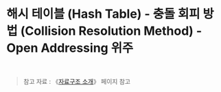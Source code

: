 # 해시 테이블 (Hash Table) - 충돌 회피 방법 (Collision Resolution Method) - Open Addressing 위주

<br/>

>  참고 자료 : 《<a href="https://github.com/SangYoonLee1231/TIL/blob/main/DataStructure/data_structure_introduction.md">자료구조 소개</a>》 페이지 참고

<br/>
